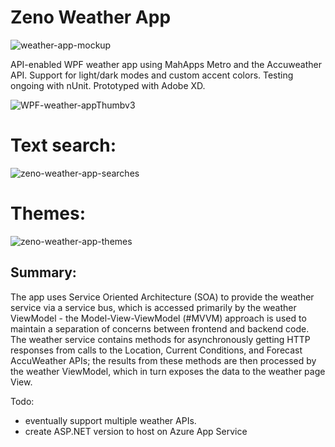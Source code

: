 # Zeno Weather App

![weather-app-mockup](https://user-images.githubusercontent.com/112029487/198957729-cae2744c-0b12-47c9-aef1-2df051bc3bca.png)

API-enabled WPF weather app using MahApps Metro and the Accuweather API. Support for light/dark modes and custom accent colors. Testing ongoing with nUnit. Prototyped with Adobe XD.

![WPF-weather-appThumbv3](https://user-images.githubusercontent.com/112029487/198901489-b205c205-a96e-4500-9846-81d852e94cca.png)
# Text search:
![zeno-weather-app-searches](https://user-images.githubusercontent.com/112029487/198901498-f0d2d479-e5f2-4c45-9ce4-28d51645c580.gif)
# Themes:
![zeno-weather-app-themes](https://user-images.githubusercontent.com/112029487/198901504-e1d8fdd3-634a-4eed-aab9-18f69300668f.gif)

## Summary:
The app uses Service Oriented Architecture (SOA) to provide the weather service via a service bus, which is accessed primarily by the weather ViewModel - the Model-View-ViewModel (#MVVM) approach is used to maintain a separation of concerns between frontend and backend code. The weather service contains methods for asynchronously getting HTTP responses from calls to the Location, Current Conditions, and Forecast AccuWeather APIs; the results from these methods are then processed by the weather ViewModel, which in turn exposes the data to the weather page View.

Todo:
- eventually support multiple weather APIs. 
- create ASP.NET version to host on Azure App Service
